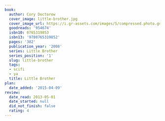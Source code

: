```yaml
---
book:
  author: Cory Doctorow
  cover_image: little-brother.jpg
  cover_image_url: https://i.gr-assets.com/images/S/compressed.photo.goodreads.com/books/1349673129l/954674._SX98_.jpg
  goodreads: '954674'
  isbn10: 0765319853
  isbn13: '9780765319852'
  pages: '382'
  publication_year: '2008'
  series: Little Brother
  series_position: '1'
  slug: little-brother
  tags:
  - scifi
  - ya
  title: Little Brother
plan:
  date_added: '2015-04-09'
review:
  date_read: 2013-05-01
  date_started: null
  did_not_finish: false
  rating: 4
---
```

